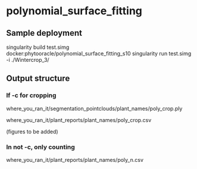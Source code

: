 # polynomial_surface_fitting


## Sample deployment

singularity build test.simg docker:phytooracle/polynomial_surface_fitting_s10
singularity run test.simg -i ./Wintercrop_3/

## Output structure

### If -c for cropping
where_you_ran_it/segmentation_pointclouds/plant_names/poly_crop.ply

where_you_ran_it/plant_reports/plant_names/poly_crop.csv

(figures to be added)

### In not -c, only counting
where_you_ran_it/plant_reports/plant_names/poly_n.csv

